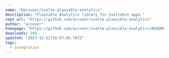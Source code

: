 ```yaml
---
name: "@accuser/svelte-plausible-analytics"
description: "Plausible Analytics library for SvelteKit apps."
repo_url: "https://github.com/accuser/svelte-plausible-analytics"
author: "accuser"
homepage: "https://github.com/accuser/svelte-plausible-analytics/README.md"
downloads: 286
updated: "2023-12-21T16:57:09.707Z"
tags: 
  - integration
---
```

